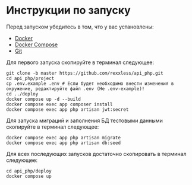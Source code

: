 <h1>Инструкции по запуску</h1>

Перед запуском убедитесь в том, что у вас установлены:
  - [Docker](https://docs.docker.com/engine/install/)
  - [Docker Compose](https://docs.docker.com/compose/install/)
  - [Git](https://git-scm.com/book/en/v2/Getting-Started-Installing-Git)

Для первого запуска скопируйте в терминал следующее:
```shell
git clone -b master https://github.com/rexxless/api_php.git
cd api_php/project
cp .env.example .env # Если будет необходимо внести изменения в окружение, редактируйте файл .env (Не .env-example)!
cd ../deploy
docker compose up -d --build
docker compose exec app composer install 
docker compose exec app php artisan jwt:secret
```

Для запуска миграций и заполнения БД тестовыми данными скопируйте в терминал следующее:
```shell
docker compose exec app php artisan migrate
docker compose exec app php artisan db:seed
```

Для всех последующих запусков достаточно скопировать в терминал следующее:
```shell
cd api_php/deploy
docker compose up
```
